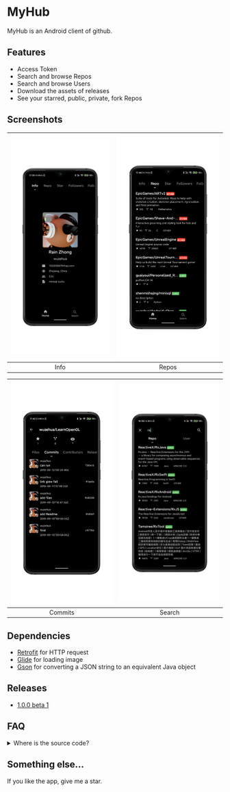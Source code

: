 # MyHub

MyHub is an Android client of github.

## Features

* Access Token
* Search and browse Repos
* Search and browse Users
* Download the assets of releases
* See your starred, public, private, fork Repos

## Screenshots

| ![avatar](images/Info.png) | ![avatar](images/Repo.png) |
|:-:|:-:|
| Info | Repos |

| ![avatar](images/Commits.png) | ![avatar](images/SearchRepo.png) |
|:-:|:-:|
| Commits | Search |

## Dependencies

* [Retrofit](https://github.com/square/retrofit) for HTTP request
* [Glide](https://github.com/bumptech/glide) for loading image
* [Gson](https://github.com/google/gson) for converting a JSON string to an equivalent Java object

## Releases

* [1.0.0 beta 1](https://github.com/wuzehua/MyHub/releases/tag/1.0.0.1)

## FAQ

<details>
    <summary> Where is the source code?</summary>
    <p>The repository is private. When it is ready, I will make it public.</p>
</details>

## Something else...

If you like the app, give me a star.